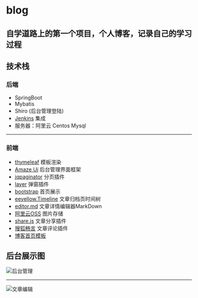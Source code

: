 # blog

自学道路上的第一个项目，个人博客，记录自己的学习过程
------------

## 技术栈
### 后端
- SpringBoot
- Mybatis
- Shiro (后台管理登陆)
- [Jenkins](http://www.wushengjie.com:8080/ "Jenkins") 集成
- 服务器：阿里云 Centos Mysql
------------


### 前端
- [thymeleaf](http://www.thymeleaf.org/doc/tutorials/3.0/usingthymeleaf.html "thymeleaf") 模板渲染
- [Amaze Ui](http://amazeui.org/ "Amaze Ui") 后台管理界面框架
- [jqpaginator](http://jqpaginator.keenwon.com/ "jqpaginator") 分页插件
- [layer](http://layer.layui.com/ "layer") 弹窗插件
- [bootstrap](http://getbootstrap.com/ "bootstrap") 首页展示
- [eeyellow.Timeline](https://github.com/eeyellow/eeyellow.Timeline "eeyellow.Timeline") 文章归档页时间树
- [editor.md](https://pandao.github.io/editor.md/ "editor.md") 文章详情编辑器MarkDown
- [阿里云OSS](https://www.aliyun.com/product/oss "阿里云OSS") 图片存储
- [share.js](http://overtrue.me/share.js/ "share.js") 文章分享插件
- [搜狐畅言](https://changyan.kuaizhan.com/ "搜狐畅言") 文章评论插件
- [博客首页模板](http://demo.cssmoban.com/cssthemes4/btts_5_rv/index.html "博客首页模板")

## 后台展示图
![后台管理](http://wushengjie.oss-cn-shenzhen.aliyuncs.com/blog/img/1500485583166.jpg "后台管理")


------------



![文章编辑](http://wushengjie.oss-cn-shenzhen.aliyuncs.com/blog/img/1500485613745.jpg "文章编辑")
